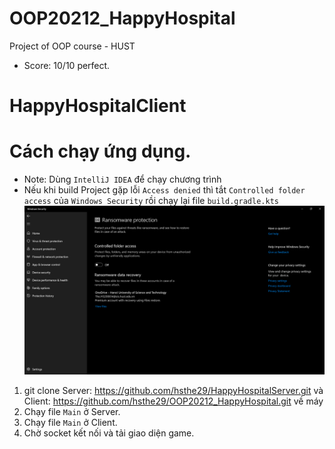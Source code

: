 # OOP20212_HappyHospital
Project of OOP course - HUST
- Score: 10/10 perfect.

# HappyHospitalClient

# Cách chạy ứng dụng.
* Note: Dùng `IntelliJ IDEA` để chạy chương trình
* Nếu khi build Project gặp lỗi `Access denied` thì tắt `Controlled folder access` của `Windows Security`
   rồi chạy lại file `build.gradle.kts`
![img.png](img.png)

1. git clone Server: https://github.com/hsthe29/HappyHospitalServer.git
   và Client: https://github.com/hsthe29/OOP20212_HappyHospital.git về máy
2. Chạy file `Main` ở Server.
3. Chạy file `Main` ở Client.
4. Chờ socket kết nối và tải giao diện game.
